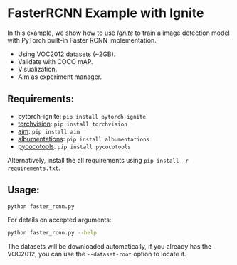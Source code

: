 # FasterRCNN Example with Ignite

In this example, we show how to use _Ignite_ to train a image detection model with PyTorch built-in Faster RCNN implementation.

- Using VOC2012 datasets (~2GB).
- Validate with COCO mAP.
- Visualization.
- Aim as experiment manager.

## Requirements:

- pytorch-ignite: `pip install pytorch-ignite`
- [torchvision](https://github.com/pytorch/vision): `pip install torchvision`
- [aim](https://github.com/aimhubio/aim): `pip install aim`
- [albumentations](https://github.com/albumentations-team/albumentations): `pip install albumentations`
- [pycocotools](https://cocodataset.org/): `pip install pycocotools`

Alternatively, install the all requirements using `pip install -r requirements.txt`.

## Usage:

```bash
python faster_rcnn.py
```

For details on accepted arguments:

```bash
python faster_rcnn.py --help
```

The datasets will be downloaded automatically, if you already has the VOC2012, you can use the `--dataset-root` option to locate it.
